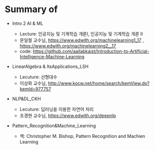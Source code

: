 # Summary of

- Intro 2 AI & ML
  - Lecture: 인공지능 및 기계학습 개론Ⅰ, 인공지능 및 기계학습 개론 II
  - 문일철 교수님, https://www.edwith.org/machinelearning1_17 , https://www.edwith.org/machinelearning2__17
  - code: https://github.com/aailabkaist/Introduction-to-Artificial-Intelligence-Machine-Learning


- LinearAlgebra & ItsApplications_LSH
  - Lecuture: 선형대수
  - 이상화 교수님, http://www.kocw.net/home/search/kemView.do?kemId=977757


- NLP&DL_CKH
  - Lecuture: 딥러닝을 이용한 자연어 처리
  - 조경현 교수님, https://www.edwith.org/deepnlp
  
  
- Pattern_Recognition&Machine_Learning
  - 책: Christopher M. Bishop, Pattern Recognition and Machien Learning
